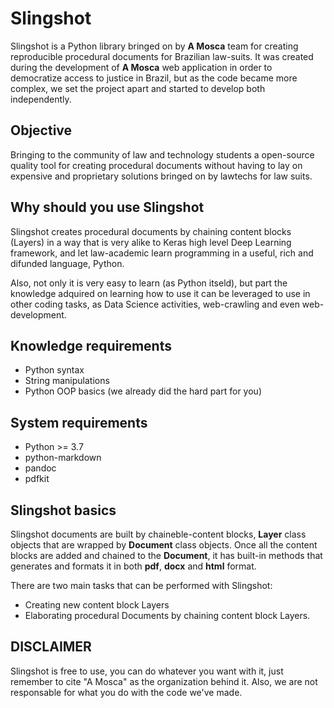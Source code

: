 # Slingshot
Slingshot is a Python library bringed on by **A Mosca** team for creating reproducible procedural documents for Brazilian law-suits. It was created during the development of **A Mosca** web application in order to democratize access to justice in Brazil, but as the code became more complex, we set the project apart and started to develop both independently. 

## Objective
Bringing to the community of law and technology students a open-source quality tool for creating procedural documents without having to lay on expensive and proprietary solutions bringed on by lawtechs for law suits. 

## Why should you use Slingshot
Slingshot creates procedural documents by chaining content blocks (Layers) in a way that is very alike to Keras high level Deep Learning framework, and let law-academic learn programming in a useful, rich and difunded language, Python. 

Also, not only it is very easy to learn (as Python itseld), but part the knowledge adquired on learning how to use it can be leveraged to use in other coding tasks, as Data Science activities, web-crawling and even web-development.

## Knowledge requirements
 * Python syntax
 * String manipulations
 * Python OOP basics (we already did the hard part for you)
 
 ## System requirements
  * Python >= 3.7
  * python-markdown
  * pandoc
  * pdfkit
  
 ## Slingshot basics
 Slingshot documents are built by chaineble-content blocks, **Layer** class objects that are wrapped by **Document** class objects. Once all the content blocks are added and chained to the **Document**, it has built-in methods that generates and formats it in both **pdf**, **docx** and **html** format. 
 
 There are two main tasks that can be performed with Slingshot:
  * Creating new content block Layers
  * Elaborating procedural Documents by chaining content block Layers.
  
  ## DISCLAIMER
  Slingshot is free to use, you can do whatever you want with it, just remember to cite "A Mosca" as the organization behind it. Also, we are not responsable for what you do with the code we've made.
  